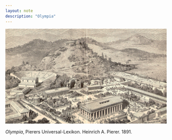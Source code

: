 ```yaml
---
layout: note
description: "Olympia"
---
```


![Olympia][1]

*Olympia*, Pierers Universal-Lexikon. Heinrich A. Pierer. 1891.


[1]: /assets/images/notes/olympia.jpg
